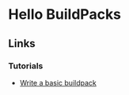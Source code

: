# Hello BuildPacks

## Links

### Tutorials

- [Write a basic buildpack](https://buildpacks.io/docs/for-buildpack-authors/tutorials/basic-buildpack/)

